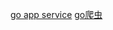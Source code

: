 [go app service](https://github.com/kardianos/service.git)
[go爬虫](https://github.com/henrylee2cn/pholcus.git)
